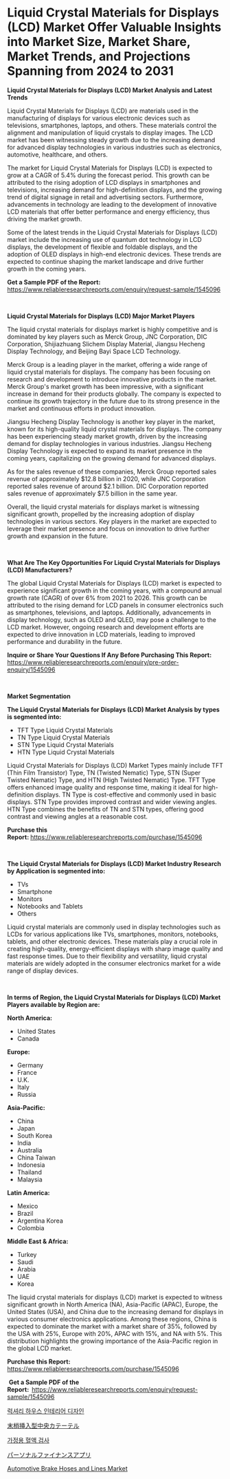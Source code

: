 <p><h1>Liquid Crystal Materials for Displays (LCD) Market Offer Valuable Insights into Market Size, Market Share, Market Trends, and Projections Spanning from 2024 to 2031</h1></p><p><strong>Liquid Crystal Materials for Displays (LCD) Market Analysis and Latest Trends</strong></p>
<p><p>Liquid Crystal Materials for Displays (LCD) are materials used in the manufacturing of displays for various electronic devices such as televisions, smartphones, laptops, and others. These materials control the alignment and manipulation of liquid crystals to display images. The LCD market has been witnessing steady growth due to the increasing demand for advanced display technologies in various industries such as electronics, automotive, healthcare, and others.</p><p>The market for Liquid Crystal Materials for Displays (LCD) is expected to grow at a CAGR of 5.4% during the forecast period. This growth can be attributed to the rising adoption of LCD displays in smartphones and televisions, increasing demand for high-definition displays, and the growing trend of digital signage in retail and advertising sectors. Furthermore, advancements in technology are leading to the development of innovative LCD materials that offer better performance and energy efficiency, thus driving the market growth.</p><p>Some of the latest trends in the Liquid Crystal Materials for Displays (LCD) market include the increasing use of quantum dot technology in LCD displays, the development of flexible and foldable displays, and the adoption of OLED displays in high-end electronic devices. These trends are expected to continue shaping the market landscape and drive further growth in the coming years.</p></p>
<p><strong>Get a Sample PDF of the Report:&nbsp;</strong> <a href="https://www.reliableresearchreports.com/enquiry/request-sample/1545096">https://www.reliableresearchreports.com/enquiry/request-sample/1545096</a></p>
<p>&nbsp;</p>
<p><strong>Liquid Crystal Materials for Displays (LCD) Major Market Players</strong></p>
<p><p>The liquid crystal materials for displays market is highly competitive and is dominated by key players such as Merck Group, JNC Corporation, DIC Corporation, Shijiazhuang Slichem Display Material, Jiangsu Hecheng Display Technology, and Beijing Bayi Space LCD Technology.</p><p>Merck Group is a leading player in the market, offering a wide range of liquid crystal materials for displays. The company has been focusing on research and development to introduce innovative products in the market. Merck Group's market growth has been impressive, with a significant increase in demand for their products globally. The company is expected to continue its growth trajectory in the future due to its strong presence in the market and continuous efforts in product innovation.</p><p>Jiangsu Hecheng Display Technology is another key player in the market, known for its high-quality liquid crystal materials for displays. The company has been experiencing steady market growth, driven by the increasing demand for display technologies in various industries. Jiangsu Hecheng Display Technology is expected to expand its market presence in the coming years, capitalizing on the growing demand for advanced displays.</p><p>As for the sales revenue of these companies, Merck Group reported sales revenue of approximately $12.8 billion in 2020, while JNC Corporation reported sales revenue of around $2.1 billion. DIC Corporation reported sales revenue of approximately $7.5 billion in the same year.</p><p>Overall, the liquid crystal materials for displays market is witnessing significant growth, propelled by the increasing adoption of display technologies in various sectors. Key players in the market are expected to leverage their market presence and focus on innovation to drive further growth and expansion in the future.</p></p>
<p>&nbsp;</p>
<p><strong>What Are The Key Opportunities For Liquid Crystal Materials for Displays (LCD) Manufacturers?</strong></p>
<p><p>The global Liquid Crystal Materials for Displays (LCD) market is expected to experience significant growth in the coming years, with a compound annual growth rate (CAGR) of over 6% from 2021 to 2026. This growth can be attributed to the rising demand for LCD panels in consumer electronics such as smartphones, televisions, and laptops. Additionally, advancements in display technology, such as OLED and QLED, may pose a challenge to the LCD market. However, ongoing research and development efforts are expected to drive innovation in LCD materials, leading to improved performance and durability in the future.</p></p>
<p><strong>Inquire or Share Your Questions If Any Before Purchasing This Report:</strong> <a href="https://www.reliableresearchreports.com/enquiry/pre-order-enquiry/1545096">https://www.reliableresearchreports.com/enquiry/pre-order-enquiry/1545096</a></p>
<p>&nbsp;</p>
<p><strong>Market Segmentation</strong></p>
<p><strong>The Liquid Crystal Materials for Displays (LCD) Market Analysis by types is segmented into:</strong></p>
<p><ul><li>TFT Type Liquid Crystal Materials</li><li>TN Type Liquid Crystal Materials</li><li>STN Type Liquid Crystal Materials</li><li>HTN Type Liquid Crystal Materials</li></ul></p>
<p><p>Liquid Crystal Materials for Displays (LCD) Market Types mainly include TFT (Thin Film Transistor) Type, TN (Twisted Nematic) Type, STN (Super Twisted Nematic) Type, and HTN (High Twisted Nematic) Type. TFT Type offers enhanced image quality and response time, making it ideal for high-definition displays. TN Type is cost-effective and commonly used in basic displays. STN Type provides improved contrast and wider viewing angles. HTN Type combines the benefits of TN and STN types, offering good contrast and viewing angles at a reasonable cost.</p></p>
<p><strong>Purchase this Report:&nbsp;</strong><a href="https://www.reliableresearchreports.com/purchase/1545096">https://www.reliableresearchreports.com/purchase/1545096</a></p>
<p>&nbsp;</p>
<p><strong>The Liquid Crystal Materials for Displays (LCD) Market Industry Research by Application is segmented into:</strong></p>
<p><ul><li>TVs</li><li>Smartphone</li><li>Monitors</li><li>Notebooks and Tablets</li><li>Others</li></ul></p>
<p><p>Liquid crystal materials are commonly used in display technologies such as LCDs for various applications like TVs, smartphones, monitors, notebooks, tablets, and other electronic devices. These materials play a crucial role in creating high-quality, energy-efficient displays with sharp image quality and fast response times. Due to their flexibility and versatility, liquid crystal materials are widely adopted in the consumer electronics market for a wide range of display devices.</p></p>
<p>&nbsp;</p>
<p><strong>In terms of Region, the Liquid Crystal Materials for Displays (LCD) Market Players available by Region are:</strong></p>
<p>
    <p> <strong> North America: </strong>
        <ul>
            <li>United States</li>
            <li>Canada</li>
        </ul>
        </p> 
    <p> <strong> Europe: </strong>
        <ul>
            <li>Germany</li>
            <li>France</li>
            <li>U.K.</li>
            <li>Italy</li>
            <li>Russia</li>
        </ul>
        </p> 
    <p> <strong> Asia-Pacific: </strong>
        <ul>
            <li>China</li>
            <li>Japan</li>
            <li>South Korea</li>
            <li>India</li>
            <li>Australia</li>
            <li>China Taiwan</li>
            <li>Indonesia</li>
            <li>Thailand</li>
            <li>Malaysia</li>
        </ul>
        </p> 
    <p> <strong> Latin America: </strong>
        <ul>
            <li>Mexico</li>
            <li>Brazil</li>
            <li>Argentina Korea</li>
            <li>Colombia</li>
        </ul>
        </p> 
    <p> <strong> Middle East & Africa: </strong>
        <ul>
            <li>Turkey</li>
            <li>Saudi</li>
            <li>Arabia</li>
            <li>UAE</li>
            <li>Korea</li>
        </ul>
    </p>
    </p>
<p><p>The liquid crystal materials for displays (LCD) market is expected to witness significant growth in North America (NA), Asia-Pacific (APAC), Europe, the United States (USA), and China due to the increasing demand for displays in various consumer electronics applications. Among these regions, China is expected to dominate the market with a market share of 35%, followed by the USA with 25%, Europe with 20%, APAC with 15%, and NA with 5%. This distribution highlights the growing importance of the Asia-Pacific region in the global LCD market.</p></p>
<p><strong>Purchase this Report: </strong><a href="https://www.reliableresearchreports.com/purchase/1545096">https://www.reliableresearchreports.com/purchase/1545096</a></p>
<p>&nbsp;<strong>Get a Sample PDF of the Report:&nbsp;&nbsp;</strong><a href="https://www.reliableresearchreports.com/enquiry/request-sample/1545096">https://www.reliableresearchreports.com/enquiry/request-sample/1545096</a></p>
<p><strong></strong></p>
<p><p><a href="https://github.com/nuekbpymrrz5/Market-Research-Report-List-1/blob/main/420143211971.md">럭셔리 하우스 인테리어 디자인</a></p><p><a href="https://github.com/jkjreqjscoxx7/Market-Research-Report-List-1/blob/main/945639512971.md">末梢挿入型中央カテーテル</a></p><p><a href="https://github.com/BrettWeberrt8767765/Market-Research-Report-List-1/blob/main/247995111972.md">가정용 혈액 검사</a></p><p><a href="https://github.com/hilmi-2a/Market-Research-Report-List-1/blob/main/146680312972.md">パーソナルファイナンスアプリ</a></p><p><a href="https://issuu.com/reportprime-2/docs/automotive-brake-hoses-and-lines-market-size-2030.">Automotive Brake Hoses and Lines Market</a></p></p>